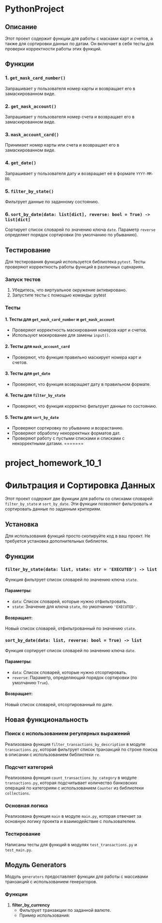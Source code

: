 
# PythonProject

## Описание

Этот проект содержит функции для работы с масками карт и счетов, а также для сортировки данных по датам. Он включает в себя тесты для проверки корректности работы этих функций.


## Функции

### 1. `get_mask_card_number()`

Запрашивает у пользователя номер карты и возвращает его в замаскированном виде.

### 2. `get_mask_account()`

Запрашивает у пользователя номер счета и возвращает его в замаскированном виде.

### 3. `mask_account_card()`

Принимает номер карты или счета и возвращает его в замаскированном виде.

### 4. `get_date()`

Запрашивает у пользователя дату и возвращает её в формате `YYYY-MM-DD`.

### 5. `filter_by_state()`

Фильтрует данные по заданному состоянию.

### 6. `sort_by_date(data: list[dict], reverse: bool = True) -> list[dict]`

Сортирует список словарей по значению ключа `date`. Параметр `reverse` определяет порядок сортировки (по умолчанию по убыванию).

## Тестирование

Для тестирования функций используется библиотека `pytest`. Тесты проверяют корректность работы функций в различных сценариях.

### Запуск тестов

1. Убедитесь, что виртуальное окружение активировано.
2. Запустите тесты с помощью команды: pytest


### Тесты

#### 1. Тесты для `get_mask_card_number` и `get_mask_account`

- Проверяют корректность маскирования номеров карт и счетов.
- Используют мокирование для замены `input()`.

#### 2. Тесты для `mask_account_card`

- Проверяют, что функция правильно маскирует номера карт и счетов.

#### 3. Тесты для `get_date`

- Проверяют, что функция возвращает дату в правильном формате.

#### 4. Тесты для `filter_by_state`

- Проверяют, что функция корректно фильтрует данные по состоянию.

#### 5. Тесты для `sort_by_date`

- Проверяют сортировку по убыванию и возрастанию.
- Проверяют обработку некорректных форматов дат.
- Проверяют работу с пустыми списками и списками с некорректными датами.
=======
# project_homework_10_1

# Фильтрация и Сортировка Данных

Этот проект содержит две функции для работы со списками словарей: `filter_by_state` и `sort_by_date`. Эти функции позволяют фильтровать и сортировать данные по заданным критериям.

## Установка

Для использования функций просто скопируйте код в ваш проект. Не требуется установка дополнительных библиотек.

## Функции

### `filter_by_state(data: list, state: str = 'EXECUTED') -> list`

Функция фильтрует список словарей по значению ключа `state`.

#### Параметры:
- `data`: Список словарей, которые нужно отфильтровать.
- `state`: Значение для ключа `state`, по умолчанию `'EXECUTED'`.

#### Возвращает:
Новый список словарей, отфильтрованный по значению `state`.



### `sort_by_date(data: list, reverse: bool = True) -> list`

Функция сортирует список словарей по значению ключа `date`.

#### Параметры:
- `data`: Список словарей, которые нужно отсортировать.
- `reverse`: Параметр, определяющий порядок сортировки (по умолчанию `True`).

#### Возвращает:
Новый список словарей, отсортированный по дате.


## Новая функциональность

### Поиск с использованием регулярных выражений
Реализована функция `filter_transactions_by_description` в модуле `transactions.py`, которая фильтрует список транзакций по строке поиска в описании с использованием библиотеки `re`.

### Подсчет категорий
Реализована функция `count_transactions_by_category` в модуле `transactions.py`, которая подсчитывает количество банковских операций по категориям с использованием `Counter` из библиотеки `collections`.

### Основная логика
Реализована функция `main` в модуле `main.py`, которая отвечает за основную логику проекта и взаимодействие с пользователем.

### Тестирование
Написаны тесты для функций в модулях `test_transactions.py` и `test_main.py`.


## Модуль Generators

Модуль `generators` предоставляет функции для работы с массивами транзакций с использованием генераторов.

### Функции

1. **filter_by_currency**
   - Фильтрует транзакции по заданной валюте.
   - Пример использования:
     ```pytho     usd_transactions = filter_by_currency

